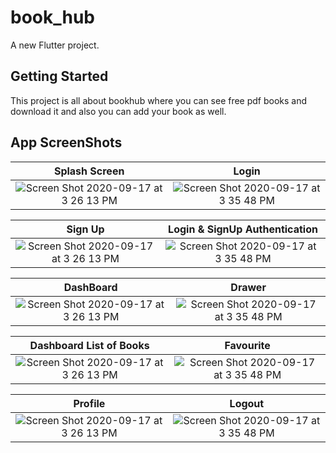 # book_hub

A new Flutter project.

## Getting Started
This project is all about bookhub where you can see free pdf books and download it and also you can add your book as well. 

## App ScreenShots

|  Splash Screen                                              |                                                   Login                               
|:----------------------------------------------------------------------------------------------------------------------:|:--------------------------------------------------------------------------------------------------------------:|
| <img width alt="Screen Shot 2020-09-17 at 3 26 13 PM" src="https://github.com/Sweetyrawat-star/book_hub/assets/57385799/b5600345-33a7-49fa-965e-34efc68f9661.png">|<img alt="Screen Shot 2020-09-17 at 3 35 48 PM" src="https://github.com/Sweetyrawat-star/book_hub/assets/57385799/fce2a499-5fee-49f7-9d34-060e5e01828c.png">|


| Sign Up                                          |                                                   Login & SignUp Authentication                               
|:----------------------------------------------------------------------------------------------------------------------:|:--------------------------------------------------------------------------------------------------------------:|
| <img width alt="Screen Shot 2020-09-17 at 3 26 13 PM" src="https://github.com/Sweetyrawat-star/book_hub/assets/57385799/f1e1b318-53fb-4abe-98e8-67c05c62afad.png">|<img alt="Screen Shot 2020-09-17 at 3 35 48 PM" src="https://github.com/Sweetyrawat-star/book_hub/assets/57385799/679283c1-4e2f-468d-8817-c0a536fe214f.png">|

|  DashBoard                                              |                                                   Drawer                             
|:----------------------------------------------------------------------------------------------------------------------:|:--------------------------------------------------------------------------------------------------------------:|
| <img width alt="Screen Shot 2020-09-17 at 3 26 13 PM" src="https://github.com/Sweetyrawat-star/book_hub/assets/57385799/f15db92e-c45e-4f8e-940c-14bf8c43e48f.png">|<img alt="Screen Shot 2020-09-17 at 3 35 48 PM" src="https://github.com/Sweetyrawat-star/book_hub/assets/57385799/3599da56-9010-4ce3-a41c-6380ea78adaa.png">|

| Dashboard List of Books                                         |                                                   Favourite                               
|:----------------------------------------------------------------------------------------------------------------------:|:--------------------------------------------------------------------------------------------------------------:|
| <img width alt="Screen Shot 2020-09-17 at 3 26 13 PM" src="https://github.com/Sweetyrawat-star/book_hub/assets/57385799/b0170bf1-32a8-4542-bb74-48eeb8dfb896.png">|<img alt="Screen Shot 2020-09-17 at 3 35 48 PM" src="https://github.com/Sweetyrawat-star/book_hub/assets/57385799/e9d158d9-5a14-482d-b533-e0766ba72082.png">|

|  Profile                                              |                                                   Logout                              
|:----------------------------------------------------------------------------------------------------------------------:|:--------------------------------------------------------------------------------------------------------------:|
| <img width alt="Screen Shot 2020-09-17 at 3 26 13 PM" src="https://github.com/Sweetyrawat-star/book_hub/assets/57385799/e3471683-4912-4fdd-a473-208de55c6703.png">|<img alt="Screen Shot 2020-09-17 at 3 35 48 PM" src="https://github.com/Sweetyrawat-star/book_hub/assets/57385799/79c84923-aae9-43b2-aad0-2fa0aec319f3.png">|


